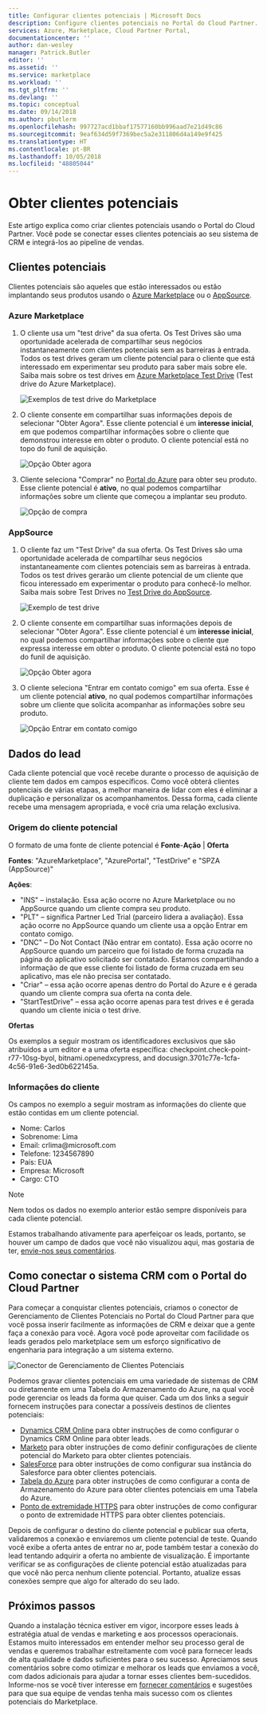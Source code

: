 ```yaml
---
title: Configurar clientes potenciais | Microsoft Docs
description: Configure clientes potenciais no Portal do Cloud Partner.
services: Azure, Marketplace, Cloud Partner Portal,
documentationcenter: ''
author: dan-wesley
manager: Patrick.Butler
editor: ''
ms.assetid: ''
ms.service: marketplace
ms.workload: ''
ms.tgt_pltfrm: ''
ms.devlang: ''
ms.topic: conceptual
ms.date: 09/14/2018
ms.author: pbutlerm
ms.openlocfilehash: 997727acd1bbaf17577160bb996aad7e21d49c86
ms.sourcegitcommit: 9eaf634d59f7369bec5a2e311806d4a149e9f425
ms.translationtype: HT
ms.contentlocale: pt-BR
ms.lasthandoff: 10/05/2018
ms.locfileid: "48805044"
---
```

<a name="get-customer-leads"></a>Obter clientes potenciais
==================

Este artigo explica como criar clientes potenciais usando o Portal do Cloud Partner. Você pode se conectar esses clientes potenciais ao seu sistema de CRM e integrá-los ao pipeline de vendas.

## <a name="leads"></a>Clientes potenciais

Clientes potenciais são aqueles que estão interessados ou estão implantando seus produtos usando o [Azure Marketplace](https://azuremarketplace.microsoft.com/) ou o [AppSource](https://appsource.microsoft.com).

### <a name="azure-marketplace"></a>Azure Marketplace

1.  O cliente usa um "test drive" da sua oferta. Os Test Drives são uma oportunidade acelerada de compartilhar seus negócios instantaneamente com clientes potenciais sem as barreiras à entrada. Todos os test drives geram um cliente potencial para o cliente que está interessado em experimentar seu produto para saber mais sobre ele. Saiba mais sobre os test drives em [Azure Marketplace Test Drive](https://azuremarketplace.azureedge.net/documents/azure-marketplace-test-drive-program.pdf) (Test drive do Azure Marketplace).

    ![Exemplos de test drive do Marketplace](./media/cloud-partner-portal-get-customer-leads/test-drive-offer.png)
 

<!-- -->

2.  O cliente consente em compartilhar suas informações depois de selecionar "Obter Agora". Esse cliente potencial é um **interesse inicial**, em que podemos compartilhar informações sobre o cliente que demonstrou interesse em obter o produto. O cliente potencial está no topo do funil de aquisição.

    ![Opção Obter agora](./media/cloud-partner-portal-get-customer-leads/get-it-now-button.png)

3.  Cliente seleciona "Comprar" no [Portal do Azure](https://portal.azure.com/) para obter seu produto. Esse cliente potencial é **ativo**, no qual podemos compartilhar informações sobre um cliente que começou a implantar seu produto.

    ![Opção de compra](./media/cloud-partner-portal-get-customer-leads/purchase-button.png)


### <a name="appsource"></a>AppSource

1.  O cliente faz um "Test Drive" da sua oferta. Os Test Drives são uma oportunidade acelerada de compartilhar seus negócios instantaneamente com clientes potenciais sem as barreiras à entrada. Todos os test drives gerarão um cliente potencial de um cliente que ficou interessado em experimentar o produto para conhecê-lo melhor. Saiba mais sobre Test Drives no [Test Drive do AppSource](https://appsource.microsoft.com/blogs/want-to-try-an-app-take-a-test-drive).

    ![Exemplo de test drive](./media/cloud-partner-portal-get-customer-leads/test-drive-offer-2.png)

2.  O cliente consente em compartilhar suas informações depois de selecionar "Obter Agora". Esse cliente potencial é um **interesse inicial**, no qual podemos compartilhar informações sobre o cliente que expressa interesse em obter o produto. O cliente potencial está no topo do funil de aquisição.

      ![Opção Obter agora](./media/cloud-partner-portal-get-customer-leads/get-it-now-button-2.png)


3.  O cliente seleciona "Entrar em contato comigo" em sua oferta. Esse é um cliente potencial **ativo**, no qual podemos compartilhar informações sobre um cliente que solicita acompanhar as informações sobre seu produto.

    ![Opção Entrar em contato comigo](./media/cloud-partner-portal-get-customer-leads/contact-me-image.png)

<a name="lead-data"></a>Dados do lead
---------

Cada cliente potencial que você recebe durante o processo de aquisição de cliente tem dados em campos específicos. Como você obterá clientes potenciais de várias etapas, a melhor maneira de lidar com eles é eliminar a duplicação e personalizar os acompanhamentos. Dessa forma, cada cliente recebe uma mensagem apropriada, e você cria uma relação exclusiva.

### <a name="lead-source"></a>Origem do cliente potencial

O formato de uma fonte de cliente potencial é **Fonte**-**Ação** |  **Oferta**

**Fontes**: "AzureMarketplace", "AzurePortal", "TestDrive" e "SPZA (AppSource)"

**Ações**:
- "INS" – instalação. Essa ação ocorre no Azure Marketplace ou no AppSource quando um cliente compra seu produto.
- "PLT" – significa Partner Led Trial (parceiro lidera a avaliação). Essa ação ocorre no AppSource quando um cliente usa a opção Entrar em contato comigo.
- "DNC" – Do Not Contact (Não entrar em contato). Essa ação ocorre no AppSource quando um parceiro que foi listado de forma cruzada na página do aplicativo solicitado ser contatado. Estamos compartilhando a informação de que esse cliente foi listado de forma cruzada em seu aplicativo, mas ele não precisa ser contatado.
- "Criar" – essa ação ocorre apenas dentro do Portal do Azure e é gerada quando um cliente compra sua oferta na conta dele.
- "StartTestDrive" – essa ação ocorre apenas para test drives e é gerada quando um cliente inicia o test drive.

**Ofertas**

Os exemplos a seguir mostram os identificadores exclusivos que são atribuídos a um editor e a uma oferta específica: checkpoint.check-point-r77-10sg-byol, bitnami.openedxcypress, and docusign.3701c77e-1cfa-4c56-91e6-3ed0b622145a.


### <a name="customer-info"></a>Informações do cliente

Os campos no exemplo a seguir mostram as informações do cliente que estão contidas em um cliente potencial.
- Nome: Carlos
- Sobrenome: Lima
- Email: crlima\@microsoft.com
- Telefone: 1234567890
- País: EUA
- Empresa: Microsoft
- Cargo: CTO

>[!Note]
>Nem todos os dados no exemplo anterior estão sempre disponíveis para cada cliente potencial.

Estamos trabalhando ativamente para aperfeiçoar os leads, portanto, se houver um campo de dados que você não visualizou aqui, mas gostaria de ter, [envie-nos seus comentários](mailto:AzureMarketOnboard@microsoft.com).

<a name="how-to-connect-your-crm-system-with-the-cloud-partner-portal"></a>Como conectar o sistema CRM com o Portal do Cloud Partner
------------------------------------------------------------

Para começar a conquistar clientes potenciais, criamos o conector de Gerenciamento de Clientes Potenciais no Portal do Cloud Partner para que você possa inserir facilmente as informações de CRM e deixar que a gente faça a conexão para você. Agora você pode aproveitar com facilidade os leads gerados pelo marketplace sem um esforço significativo de engenharia para integração a um sistema externo.

![Conector de Gerenciamento de Clientes Potenciais](./media/cloud-partner-portal-get-customer-leads/lead-management-connector.png)

Podemos gravar clientes potenciais em uma variedade de sistemas de CRM ou diretamente em uma Tabela do Armazenamento do Azure, na qual você pode gerenciar os leads da forma que quiser. Cada um dos links a seguir fornecem instruções para conectar a possíveis destinos de clientes potenciais:

-   [Dynamics CRM Online](./cloud-partner-portal-lead-management-instructions-dynamics.md) para obter instruções de como configurar o Dynamics CRM Online para obter leads.
-   [Marketo](./cloud-partner-portal-lead-management-instructions-marketo.md) para obter instruções de como definir configurações de cliente potencial do Marketo para obter clientes potenciais.
-    [SalesForce](./cloud-partner-portal-lead-management-instructions-salesforce.md) para obter instruções de como configurar sua instância do Salesforce para obter clientes potenciais.
-    [Tabela do Azure](./cloud-partner-portal-lead-management-instructions-azure-table.md) para obter instruções de como configurar a conta de Armazenamento do Azure para obter clientes potenciais em uma Tabela do Azure.
-   [Ponto de extremidade HTTPS](./cloud-partner-portal-lead-management-instructions-https.md) para obter instruções de como configurar o ponto de extremidade HTTPS para obter clientes potenciais.

Depois de configurar o destino do cliente potencial e publicar sua oferta, validaremos a conexão e enviaremos um cliente potencial de teste. Quando você exibe a oferta antes de entrar no ar, pode também testar a conexão do lead tentando adquirir a oferta no ambiente de visualização. É importante verificar se as configurações de cliente potencial estão atualizadas para que você não perca nenhum cliente potencial. Portanto, atualize essas conexões sempre que algo for alterado do seu lado.

<a name="what-next"></a>Próximos passos
----------

Quando a instalação técnica estiver em vigor, incorpore esses leads à estratégia atual de vendas e marketing e aos processos operacionais. Estamos muito interessados em entender melhor seu processo geral de vendas e queremos trabalhar estreitamente com você para fornecer leads de alta qualidade e dados suficientes para o seu sucesso. Apreciamos seus comentários sobre como otimizar e melhorar os leads que enviamos a você, com dados adicionais para ajudar a tornar esses clientes bem-sucedidos. Informe-nos se você tiver interesse em [fornecer comentários](mailto:AzureMarketOnboard@microsoft.com) e sugestões para que sua equipe de vendas tenha mais sucesso com os clientes potenciais do Marketplace.
